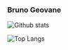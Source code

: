 ### Bruno Geovane ###
![Github stats](https://github-readme-stats.vercel.app/api?username=brunogeovane&&show_icons=true&title_color=ffffff&icon_color=bb2acf&text_color=daf7dc&bg_color=151515&count_private=true)

![Top Langs](https://github-readme-stats.vercel.app/api/top-langs/?username=brunogeovane&layout=compact)
